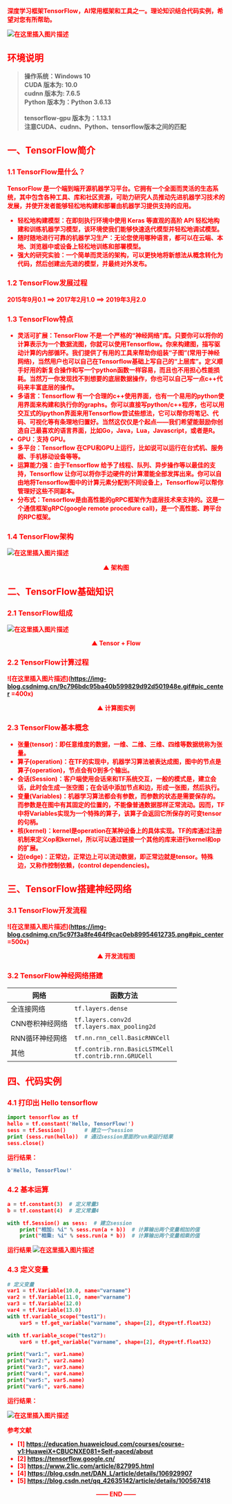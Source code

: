 <font color=red><b>深度学习框架TensorFlow，AI常用框架和工具之一。理论知识结合代码实例，希望对您有所帮助。

![在这里插入图片描述](https://img-blog.csdnimg.cn/231575b28cd844ba8e428702b650abf4.png)



## 环境说明
>**操作系统：Windows 10** 
> \
> **CUDA 版本为: 10.0**
> \
> **cudnn 版本为: 7.6.5**
> \
> **Python 版本为：Python 3.6.13**	
> \
> **tensorflow-gpu 版本为：1.13.1**
> \
> **注意CUDA、cudnn、Python、tensorflow版本之间的匹配**


## 一、TensorFlow简介
### 1.1 TensorFlow是什么？
TensorFlow 是一个端到端开源机器学习平台。它拥有一个全面而灵活的生态系统，其中包含各种工具、库和社区资源，可助力研究人员推动先进机器学习技术的发展，并使开发者能够轻松地构建和部署由机器学习提供支持的应用。

- 轻松地构建模型：在即刻执行环境中使用 Keras 等直观的高阶 API 轻松地构建和训练机器学习模型，该环境使我们能够快速迭代模型并轻松地调试模型。
- 随时随地进行可靠的机器学习生产：无论您使用哪种语言，都可以在云端、本地、浏览器中或设备上轻松地训练和部署模型。
- 强大的研究实验：一个简单而灵活的架构，可以更快地将新想法从概念转化为代码，然后创建出先进的模型，并最终对外发布。

### 1.2 TensorFlow发展过程

2015年9月0.1   $\implies$  2017年2月1.0  $\implies$  2019年3月2.0

### 1.3 TensorFlow特点 
- **灵活可扩展**：TensorFlow 不是一个严格的“神经网络”库。只要你可以将你的计算表示为一个数据流图，你就可以使用Tensorflow。你来构建图，描写驱动计算的内部循环。我们提供了有用的工具来帮助你组装“子图”(常用于神经网络)，当然用户也可以自己在Tensorflow基础上写自己的“上层库”。定义顺手好用的新复合操作和写一个python函数一样容易，而且也不用担心性能损耗。当然万一你发现找不到想要的底层数据操作，你也可以自己写一点c++代码来丰富底层的操作。
- **多语言**：Tensorflow 有一个合理的c++使用界面，也有一个易用的python使用界面来构建和执行你的graphs。你可以直接写python/c++程序，也可以用交互式的ipython界面来用Tensorflow尝试些想法，它可以帮你将笔记、代码、可视化等有条理地归置好。当然这仅仅是个起点——我们希望能鼓励你创造自己最喜欢的语言界面，比如Go，Java，Lua，Javascript，或者是R。
- **GPU**：支持 GPU。
- **多平台**：Tensorflow 在CPU和GPU上运行，比如说可以运行在台式机、服务器、手机移动设备等等。
- **运算能力强**：由于Tensorflow 给予了线程、队列、异步操作等以最佳的支持，Tensorflow 让你可以将你手边硬件的计算潜能全部发挥出来。你可以自由地将Tensorflow图中的计算元素分配到不同设备上，Tensorflow可以帮你管理好这些不同副本。
- **分布式**：Tensorflow是由高性能的gRPC框架作为底层技术来支持的。这是一个通信框架gRPC(google remote procedure call)，是一个高性能、跨平台的RPC框架。

### 1.4 TensorFlow架构
![在这里插入图片描述](https://img-blog.csdnimg.cn/9493b0a70bd04c70a6c9dd84b5e86c6a.png)
<p align="center">▲ 架构图</p>

## 二、TensorFlow基础知识
### 2.1 TensorFlow组成
![在这里插入图片描述](https://img-blog.csdnimg.cn/cf323e2e3e3d4ea193ccc5de95606774.png#pic_center)
<p align="center">▲ Tensor + Flow </p>

### 2.2 TensorFlow计算过程
![在这里插入图片描述](https://img-blog.csdnimg.cn/9c796bdc95ba40b599829d92d501948e.gif#pic_center =400x)
<p align="center">▲ 计算图实例</p>

### 2.3 TensorFlow基本概念
- **张量(tensor)**：即任意维度的数据，一维、二维、三维、四维等数据统称为张量。
- **算子(operation)**：在TF的实现中，机器学习算法被表达成图，图中的节点是算子(operation)，节点会有0到多个输出。
- **会话(Session)**：客户端使用会话来和TF系统交互，一般的模式是，建立会话，此时会生成一张空图；在会话中添加节点和边，形成一张图，然后执行。
- **变量(Variables)**：机器学习算法都会有参数，而参数的状态是需要保存的。而参数是在图中有其固定的位置的，不能像普通数据那样正常流动。因而，TF中将Variables实现为一个特殊的算子，该算子会返回它所保存的可变tensor的句柄。
- **核(kernel)**：kernel是operation在某种设备上的具体实现。TF的库通过注册机制来定义op和kernel，所以可以通过链接一个其他的库来进行kernel和op的扩展。
- **边(edge)**：正常边，正常边上可以流动数据，即正常边就是tensor。特殊边，又称作控制依赖，(control dependencies)。

## 三、TensorFlow搭建神经网络
### 3.1 TensorFlow开发流程

![在这里插入图片描述](https://img-blog.csdnimg.cn/5c97f3a8fe464f9cac0eb89954612735.png#pic_center =500x)
<p align="center">▲ 开发流程图</p>

### 3.2 TensorFlow神经网络搭建
|网络| 函数方法 |
|--|--|
| 全连接网络 | `tf.layers.dense` |
CNN卷积神经网络|`tf.layers.conv2d`<br>`tf.layers.max_pooling2d`
RNN循环神经网络|`tf.nn.rnn_cell.BasicRNNCell`
其他|`tf.contrib.rnn.BasicLSTMCell`<br>`tf.contrib.rnn.GRUCell`

## 四、代码实例
### 4.1 打印出 Hello tensorflow
```python
import tensorflow as tf
hello = tf.constant('Hello, TensorFlow!')
sess = tf.Session()      # 建立一个session
print (sess.run(hello))  # 通过session里面的run来运行结果
sess.close()
```
运行结果：

```python
b'Hello, TensorFlow!'
```

### 4.2 基本运算
```python
a = tf.constant(3)  # 定义常量3
b = tf.constant(4)  # 定义常量4

with tf.Session() as sess:  # 建立session
    print("相加: %i" % sess.run(a + b))  # 计算输出两个变量相加的值
    print("相乘: %i" % sess.run(a * b))  # 计算输出两个变量相乘的值
```
运行结果
![在这里插入图片描述](https://img-blog.csdnimg.cn/23d63dec60fb40528f1c464918fba0ef.png)
### 4.3 定义变量

```python
# 定义变量
var1 = tf.Variable(10.0, name="varname")
var2 = tf.Variable(11.0, name="varname")
var3 = tf.Variable(12.0)
var4 = tf.Variable(13.0)
with tf.variable_scope("test1"):
    var5 = tf.get_variable("varname", shape=[2], dtype=tf.float32)

with tf.variable_scope("test2"):
    var6 = tf.get_variable("varname", shape=[2], dtype=tf.float32)

print("var1:", var1.name)
print("var2:", var2.name)
print("var3:", var3.name)
print("var4:", var4.name)
print("var5:", var5.name)
print("var6:", var6.name)
```
运行结果：

![在这里插入图片描述](https://img-blog.csdnimg.cn/98479081ea994f4e8ac45d2f06b52dc0.png)





**参考文献**
- [1] https://education.huaweicloud.com/courses/course-v1:HuaweiX+CBUCNXE081+Self-paced/about
- [2] https://tensorflow.google.cn/
- [3] https://www.21ic.com/article/827995.html
- [4] https://blog.csdn.net/DAN_L/article/details/106929907
- [5] https://blog.csdn.net/qq_42635142/article/details/100567418


<center><strong>—— END ——</strong></center>



